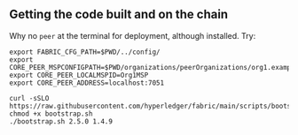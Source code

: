 ## Getting the code built and on the chain


Why no `peer` at the terminal for deployment, although installed. Try:

```
export FABRIC_CFG_PATH=$PWD/../config/
export CORE_PEER_MSPCONFIGPATH=$PWD/organizations/peerOrganizations/org1.example.com/users/Admin@org1.example.com/msp
export CORE_PEER_LOCALMSPID=Org1MSP
export CORE_PEER_ADDRESS=localhost:7051
```

```
curl -sSLO https://raw.githubusercontent.com/hyperledger/fabric/main/scripts/bootstrap.sh
chmod +x bootstrap.sh
./bootstrap.sh 2.5.0 1.4.9
```